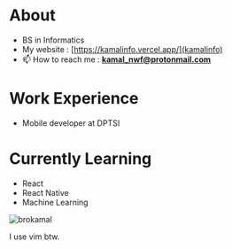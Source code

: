 # About 
- BS in Informatics
- My website : [https://kamalinfo.vercel.app/](kamalinfo)
- 📫 How to reach me : **kamal_nwf@protonmail.com**

# Work Experience
- Mobile developer at DPTSI

# Currently Learning
- React
- React Native
- Machine Learning



<p align="left"> <img src="https://komarev.com/ghpvc/?username=brokamal&label=Profile%20views&color=0e75b6&style=flat" alt="brokamal" /> </p>

I use vim btw.
